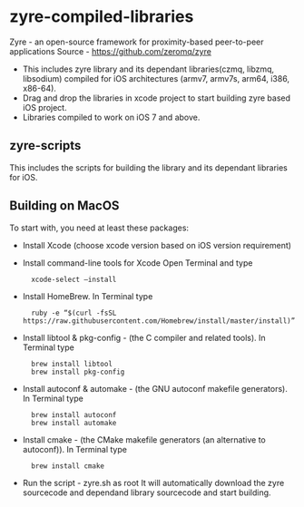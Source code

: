 # zyre-compiled-libraries
Zyre - an open-source framework for proximity-based peer-to-peer applications
Source - https://github.com/zeromq/zyre

* This includes zyre library and its dependant libraries(czmq, libzmq, libsodium) compiled for iOS architectures (armv7, armv7s, arm64, i386, x86-64).
* Drag and drop the libraries in xcode project to start building zyre based iOS project.
* Libraries compiled to work on iOS 7 and above.

## zyre-scripts

This includes the scripts for building the library and its dependant libraries for iOS.

## Building on MacOS

To start with, you need at least these packages:
* Install Xcode (choose xcode version based on iOS version requirement)
* Install command-line tools for Xcode 
    Open Terminal and type

        xcode-select –install

* Install HomeBrew.
    In Terminal type

        ruby -e “$(curl -fsSL https://raw.githubusercontent.com/Homebrew/install/master/install)”

* Install libtool & pkg-config - (the C compiler and related tools).
    In Terminal type
        
        brew install libtool
        brew install pkg-config

* Install autoconf & automake - (the GNU autoconf makefile generators).
    In Terminal type

        brew install autoconf
        brew install automake

* Install cmake - (the CMake makefile generators (an alternative to autoconf)).
    In Terminal type

        brew install cmake

* Run the script - zyre.sh as root
    It will automatically download the zyre sourcecode and dependand library sourcecode and start building.


